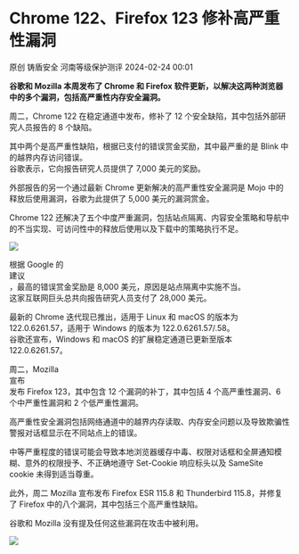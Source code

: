 #  Chrome 122、Firefox 123 修补高严重性漏洞   
原创 铸盾安全  河南等级保护测评   2024-02-24 00:01  
  
**谷歌和 Mozilla 本周发布了 Chrome 和 Firefox 软件更新，以解决这两种浏览器中的多个漏洞，包括高严重性内存安全漏洞。**  
  
周二，Chrome 122 在稳定通道中发布，修补了 12 个安全缺陷，其中包括外部研究人员报告的 8 个缺陷。  
  
其中两个是高严重性缺陷，根据已支付的错误赏金奖励，其中最严重的是 Blink 中的越界内存访问错误。  
谷歌表示，它向报告研究人员提供了 7,000 美元的奖励。  
  
外部报告的另一个通过最新 Chrome 更新解决的高严重性安全漏洞是 Mojo 中的释放后使用漏洞，谷歌为此提供了 5,000 美元的漏洞赏金。  
  
Chrome 122 还解决了五个中度严重漏洞，包括站点隔离、内容安全策略和导航中的不当实现、可访问性中的释放后使用以及下载中的策略执行不足。  
  
![](https://mmbiz.qpic.cn/sz_mmbiz_jpg/sNicKB84ZxoEYJclE8z7o2VMuzjjtvoGVleaBaoIctico98QK6m0yo78r06TtN01Pg3Adn7fMlYsOXib33H12PUFA/640?wx_fmt=jpeg "")  
  
  
根据 Google 的  
建议  
，最高的错误赏金奖励是 8,000 美元，原因是站点隔离中实施不当。  
这家互联网巨头总共向报告研究人员支付了 28,000 美元。  
  
最新的 Chrome 迭代现已推出，适用于 Linux 和 macOS 的版本为 122.0.6261.57，适用于 Windows 的版本为 122.0.6261.57/.58。  
谷歌还宣布，Windows 和 macOS 的扩展稳定通道已更新至版本 122.0.6261.57。  
  
周二，Mozilla  
宣布  
发布 Firefox 123，其中包含 12 个漏洞的补丁，其中包括 4 个高严重性漏洞、6 个中严重性漏洞和 2 个低严重性漏洞。  
  
高严重性安全漏洞包括网络通道中的越界内存读取、内存安全问题以及导致欺骗性警报对话框显示在不同站点上的错误。  
  
中等严重程度的错误可能会导致本地浏览器缓存中毒、权限对话框和全屏通知模糊、意外的权限授予、不正确地遵守 Set-Cookie 响应标头以及 SameSite cookie 未得到适当尊重。  
  
此外，周二 Mozilla 宣布发布 Firefox ESR 115.8 和 Thunderbird 115.8，并修复了 Firefox 中的八个漏洞，其中包括三个高严重性缺陷。  
  
谷歌和 Mozilla 没有提及任何这些漏洞在攻击中被利用。  
  
![](https://mmbiz.qpic.cn/sz_mmbiz_png/sNicKB84ZxoG0pll41TNGRLsFqicCO6jiauxszCU74otfnxAtgkkk5icHPp1D2FPeGCB1nYh1DwZpb8zg3IKXKcvqA/640?wx_fmt=png&from=appmsg "")  
  
  
  
